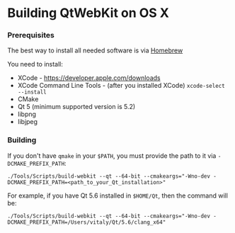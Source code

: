 # Building QtWebKit on OS X

### Prerequisites

The best way to install all needed software is via [Homebrew](http://brew.sh)

You need to install:
* XCode - https://developer.apple.com/downloads
* XCode Command Line Tools - (after you installed XCode) `xcode-select --install`
* CMake
* Qt 5 (minimum supported version is 5.2)
* libpng
* libjpeg

### Building

If you don't have `qmake` in your `$PATH`, you must provide the path to it via `-DCMAKE_PREFIX_PATH`:

```
./Tools/Scripts/build-webkit --qt --64-bit --cmakeargs="-Wno-dev -DCMAKE_PREFIX_PATH=<path_to_your_Qt_installation>"
```

For example, if you have Qt 5.6 installed in `$HOME/Qt`, then the command will be:
```
./Tools/Scripts/build-webkit --qt --64-bit --cmakeargs="-Wno-dev -DCMAKE_PREFIX_PATH=/Users/vitaly/Qt/5.6/clang_x64"
```

